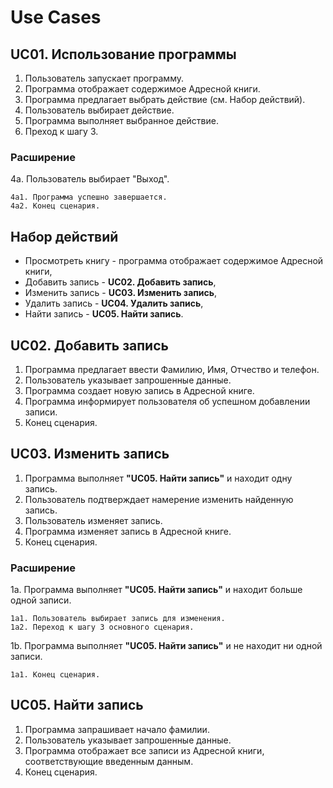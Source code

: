 # Use Cases
## UC01. Использование программы
1. Пользователь запускает программу.
2. Программа отображает содержимое Адресной книги.
3. Программа предлагает выбрать действие (см. Набор действий).
4. Пользователь выбирает действие.
5. Программа выполняет выбранное действие.
6. Преход к шагу 3.

### Расширение
4a. Пользователь выбирает "Выход".

	4a1. Программа успешно завершается.
	4a2. Конец сценария.

## Набор действий
- Просмотреть книгу - программа отображает содержимое  Адресной книги,
- Добавить запись - **UC02. Добавить запись**,
- Изменить запись - **UC03. Изменить запись**,
- Удалить запись - **UC04. Удалить запись**,
- Найти запись - **UC05. Найти запись**.

## UC02. Добавить запись
1. Программа предлагает ввести Фамилию, Имя, Отчество и телефон.
2. Пользователь указывает запрошенные данные.
3. Программа создает новую запись в Адресной книге.
4. Программа информирует пользователя об успешном добавлении записи.
5. Конец сценария.

## UC03. Изменить запись
1. Программа выполняет **"UC05. Найти запись"** и находит одну запись.
2. Пользователь подтверждает намерение изменить найденную запись.
3. Пользователь изменяет запись.
4. Программа изменяет запись в Адресной книге.
5. Конец сценария.
### Расширение
1a. Программа выполняет **"UC05. Найти запись"** и находит больше одной записи.

	1a1. Пользователь выбирает запись для изменения.
	1a2. Переход к шагу 3 основного сценария.	
1b. Программа выполняет **"UC05. Найти запись"** и не находит ни одной записи.

	1a1. Конец сценария.

## UC05. Найти запись
1. Программа запрашивает начало фамилии.
2. Пользователь указывает запрошенные данные.
3. Программа отображает все записи из Адресной книги, соответствующие введенным данным.
4. Конец сценария.
